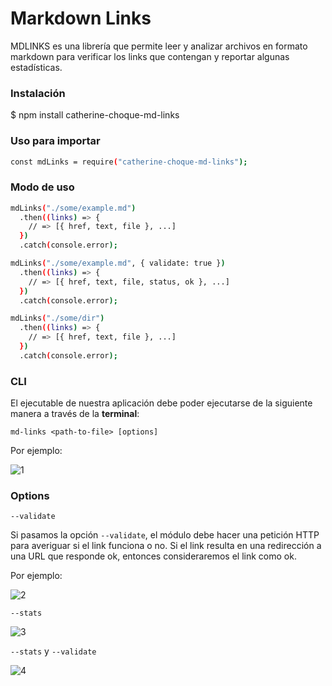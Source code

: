 # Markdown Links

MDLINKS es una librería que permite leer y analizar archivos en formato markdown para verificar los links que contengan y reportar algunas estadísticas.

### Instalación

$ npm install catherine-choque-md-links

### Uso para importar

```sh
const mdLinks = require("catherine-choque-md-links");
```
### Modo de uso
```sh
mdLinks("./some/example.md")
  .then((links) => {
    // => [{ href, text, file }, ...]
  })
  .catch(console.error);

mdLinks("./some/example.md", { validate: true })
  .then((links) => {
    // => [{ href, text, file, status, ok }, ...]
  })
  .catch(console.error);

mdLinks("./some/dir")
  .then((links) => {
    // => [{ href, text, file }, ...]
  })
  .catch(console.error);
```

### CLI

El ejecutable de nuestra aplicación debe poder ejecutarse de la siguiente
manera a través de la **terminal**:

`md-links <path-to-file> [options]`

Por ejemplo:

![1](https://user-images.githubusercontent.com/85088235/136296033-e6155d86-c6c5-4a8f-adc6-8bab8b6d12c3.JPG)


### Options

`--validate`

Si pasamos la opción `--validate`, el módulo debe hacer una petición HTTP para
averiguar si el link funciona o no. Si el link resulta en una redirección a una
URL que responde ok, entonces consideraremos el link como ok.

Por ejemplo:

![2](https://user-images.githubusercontent.com/85088235/136296092-a2e6d15f-ca0a-42e2-bcd8-ca421e50e4be.JPG)

`--stats`

![3](https://user-images.githubusercontent.com/85088235/136296126-34cfc6db-b309-4b0a-b107-a6040f81551c.JPG)

`--stats` y `--validate`

![4](https://user-images.githubusercontent.com/85088235/136296149-5daffbc5-3ccb-4bb8-91e4-e19521f0ffe0.JPG)

